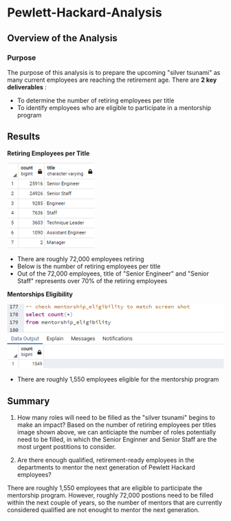 # Pewlett-Hackard-Analysis
## Overview of the Analysis

### Purpose
The purpose of this analysis is to prepare the upcoming "silver tsunami" as many current employees are reaching the retirement age.
There are **2 key deliverables** :
 - To determine the number of retiring employees per title
 - To identify employees who are eligible to participate in a mentorship program

## Results

**Retiring Employees per Title**

![](Resources/Retiring_titles.png)

- There are roughly 72,000 employees retiring
- Below is the number of retiring employees per title
- Out of the 72,000 employees, title of "Senior Engineer" and "Senior Staff" represents over 70% of the retiring employees

**Mentorships Eligibility**

![](Resources/mentorships.png)

- There are roughly 1,550 employees eligible for the mentorship program 

## Summary
1. How many roles will need to be filled as the "silver tsunami" begins to make an impact?
Based on the number of retiring employees per titles image shown above, we can anticiapte the number of roles potentially need to be filled, in which the Senior Enginner and Senior Staff are the most urgent postitions to consider.

2. Are there enough qualified, retirement-ready employees in the departments to mentor the next generation of Pewlett Hackard employees?

There are roughly 1,550 employees that are eligible to participate the mentorship program. However, roughly 72,000 postions need to be filled within the next couple of years, so the number of mentors that are currently considered qualified are not enought to mentor the next generation.
